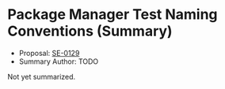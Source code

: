 # Package Manager Test Naming Conventions (Summary)

* Proposal: [SE-0129](https://github.com/apple/swift-evolution/blob/main/proposals/0129-package-manager-test-naming-conventions.md)
* Summary Author: TODO

Not yet summarized.
